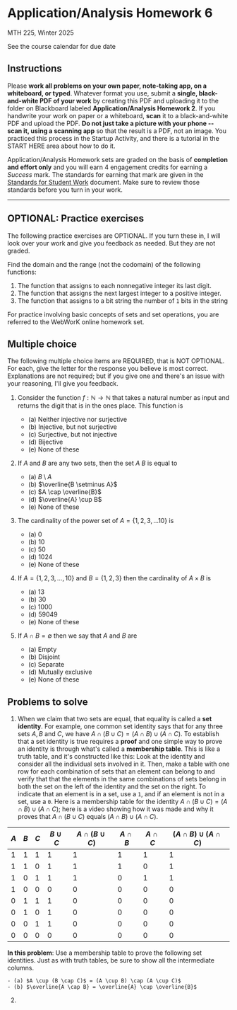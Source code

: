 # Application/Analysis Homework 6

MTH 225, Winter 2025

See the course calendar for due date

## Instructions

Please **work all problems on your own paper, note-taking app, on a whiteboard, or typed**. Whatever format you use, submit a **single, black-and-white PDF of your work** by creating this PDF and uploading it to the folder on Blackboard labeled **Application/Analysis Homework 2**. If you handwrite your work on paper or a whiteboard, **scan** it to a black-and-white PDF and upload the PDF. **Do not just take a picture with your phone -- scan it, using a scanning app** so that the result is a PDF, not an image. You practiced this process in the Startup Activity, and there is a tutorial in the START HERE area about how to do it. 

Application/Analysis Homework sets are graded on the basis of **completion and effort only** and you will earn 4 engagement credits for earning a *Success* mark. The standards for earning that mark are given in the [Standards for Student Work](https://github.com/RobertTalbert/discretecs/blob/master/MTH225-Winter2025/course-docs/Standards%20for%20Student%20Work%20MTH%20225%20W25.md) document. Make sure to review those standards before you turn in your work. 

---

## OPTIONAL: Practice exercises 

The following practice exercises are OPTIONAL. If you turn these in, I will look over your work and give you feedback as needed. But they are not graded. 

Find the domain and the range (not the codomain) of the following functions: 

1. The function that assigns to each nonnegative integer its last digit. 
2. The function that assigns the next largest integer to a positive integer. 
3. The function that assigns to a bit string the number of `1` bits in the string

For practice involving basic concepts of sets and set operations, you are referred to the WebWorK online homework set. 

 
## Multiple choice

The following multiple choice items are REQUIRED, that is NOT OPTIONAL. For each, give the letter for the response you believe is most correct. Explanations are not required; but if you give one and there's an issue with your reasoning, I'll give you feedback. 

1. Consider the function $f: \mathbb{N} \rightarrow \mathbb{N}$ that takes a natural number as input and returns the digit that is in the ones place. This function is 

    - (a) Neither injective nor surjective 
    - (b) Injective, but not surjective 
    - (c) Surjective, but not injective
    - (d) Bijective
    - (e) None of these 

2. If $A$ and $B$ are any two sets, then the set $A \ B$ is equal to 

    - (a) $B \setminus A$ 
    - (b) $\overline{B \setminus A}$
    - (c) $A \cap \overline{B}$ 
    - (d) $\overline{A} \cup B$
    - (e) None of these 

3. The cardinality of the power set of $A = \lbrace 1,2,3,\dots 10\rbrace$ is 

    - (a) $0$ 
    - (b) $10$
    - (c) $50$ 
    - (d) $1024$
    - (e) None of these 

4. If $A = \lbrace 1,2,3,\dots, 10\rbrace$ and $B = \lbrace 1,2,3 \rbrace$ then the cardinality of $A \times B$ is 

    - (a) $13$
    - (b) $30$
    - (c) $1000$
    - (d) $59049$
    - (e) None of these 

5. If $A \cap B = \emptyset$ then we say that $A$ and $B$ are 

    - (a) Empty 
    - (b) Disjoint
    - (c) Separate 
    - (d) Mutually exclusive
    - (e) None of these 

## Problems to solve 

1. When we claim that two sets are equal, that equality is called a **set identity**. For example, one common set identity says that for any three sets $A, B$ and $C$, we have $A \cap (B \cup C) = (A \cap B) \cup (A \cap C)$. To establish that a set identity is true requires a **proof** and one simple way to prove an identity is through what's called a **membership table**. This is like a truth table, and it's constructed like this: Look at the identity and consider all the individual sets involved in it. Then, make a table with one row for each combination of sets that an element can belong to and verify that that the elements in the same combinations of sets belong in both the set on the left of the identity and the set on the right. To indicate that an element is in a set, use a `1`, and if an element is not in a set, use a `0`. Here is a membership table for the identity $A \cap (B \cup C) = (A \cap B) \cup (A \cap C)$; here is a video showing how it was made and why it proves that $A \cap (B \cup C)$ equals $(A \cap B) \cup (A \cap C)$. 

| $A$ | $B$ | $C$ | $B \cup C$ | $A \cap (B \cup C)$ | $A \cap B$ | $A \cap C$ | $(A \cap B) \cup (A \cap C$) |
| --- | --- | --- | ---------- | ------------------- | ---------- | ---------- | ---------------------------- |
| 1   | 1   | 1   | 1          | 1                   | 1          | 1          | 1                            |
| 1   | 1   | 0   | 1          | 1                   | 1          | 0          | 1                            |
| 1   | 0   | 1   | 1          | 1                   | 0          | 1          | 1                            |
| 1   | 0   | 0   | 0          | 0                   | 0          | 0          | 0                            |
| 0   | 1   | 1   | 1          | 0                   | 0          | 0          | 0                            |
| 0   | 1   | 0   | 1          | 0                   | 0          | 0          | 0                            |
| 0   | 0   | 1   | 1          | 0                   | 0          | 0          | 0                            |
| 0   | 0   | 0   | 0          | 0                   | 0          | 0          | 0                            |

**In this problem**: Use a membership table to prove the following set identities. Just as with truth tables, be sure to show all the intermediate columns. 

    - (a) $A \cup (B \cap C)$ = (A \cup B) \cap (A \cup C)$ 
    - (b) $\overline{A \cap B} = \overline{A} \cup \overline{B}$ 


2. 